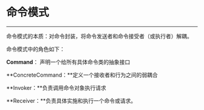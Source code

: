 # 命令模式

---

命令模式的本质：对命令封装，将命令发送者和命令接受者（或执行者）解耦。

命令模式中的角色如下：

**Command**： 声明一个给所有具体命令类的抽象接口

**ConcreteCommand：**定义一个接收者和行为之间的弱耦合

**Invoker：**负责调用命令对象执行请求

**Receiver：**负责具体实施和执行一个命令或请求。



